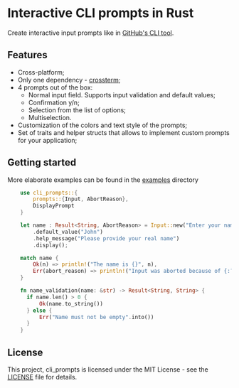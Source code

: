 # Interactive CLI prompts in Rust

Create interactive input prompts like in [GitHub's CLI tool](https://cli.github.com/).

## Features

- Cross-platform;
- Only one dependency - [crossterm](https://github.com/crossterm-rs/crossterm);
- 4 prompts out of the box:
  - Normal input field. Supports input validation and default values;
  - Confirmation y/n;
  - Selection from the list of options;
  - Multiselection.
- Customization of the colors and text style of the prompts;
- Set of traits and helper structs that allows to implement custom prompts for your application;

## Getting started

More elaborate examples can be found in the [examples](examples) directory

```rust
    use cli_prompts::{
        prompts::{Input, AbortReason},
        DisplayPrompt
    }

    let name : Result<String, AbortReason> = Input::new("Enter your name", name_validation)
        .default_value("John")
        .help_message("Please provide your real name")
        .display();

    match name {
        Ok(n) => println!("The name is {}", n),
        Err(abort_reason) => println!("Input was aborted because of {:?}", abort_reason),
    }

    fn name_validation(name: &str) -> Result<String, String> {
      if name.len() > 0 {
          Ok(name.to_string())
      } else {
          Err("Name must not be empty".into())
      }
    }

```

## License
This project, cli_prompts is licensed under the MIT License - see the [LICENSE](LICENSE) file for details.
